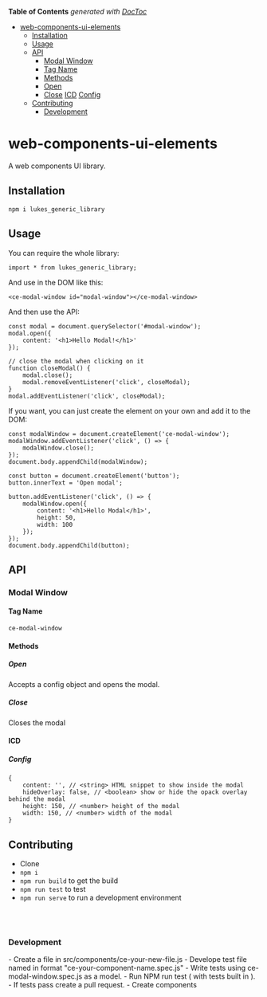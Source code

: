 <!-- START doctoc generated TOC please keep comment here to allow auto update -->
<!-- DON'T EDIT THIS SECTION, INSTEAD RE-RUN doctoc TO UPDATE -->
**Table of Contents**  *generated with [DocToc](https://github.com/thlorenz/doctoc)*

- [web-components-ui-elements](#web-components-ui-elements)
  - [Installation](#installation)
  - [Usage](#usage)
  - [API](#api)
    - [Modal Window](#modal-window)
    - [Tag Name](#tag-name)
    - [Methods](#methods)
    - [Open](#open)
    - [Close](#close)
     [ICD](#icd)
     [Config](#config)
  - [Contributing](#contributing)
    - [Development](#contributing)



<!-- END doctoc generated TOC please keep comment here to allow auto update -->

# web-components-ui-elements
A web components UI library.

## Installation
`npm i lukes_generic_library`

## Usage
You can require the whole library:

`import * from lukes_generic_library;`

And use in the DOM like this:

`<ce-modal-window id="modal-window"></ce-modal-window>`

And then use the API:
```
const modal = document.querySelector('#modal-window');
modal.open({
    content: '<h1>Hello Modal!</h1>'
});

// close the modal when clicking on it
function closeModal() {
    modal.close();
    modal.removeEventListener('click', closeModal);
}
modal.addEventListener('click', closeModal);

```

If you want, you can just create the element on your own and add it to the DOM:
```
const modalWindow = document.createElement('ce-modal-window');
modalWindow.addEventListener('click', () => {
    modalWindow.close();
});
document.body.appendChild(modalWindow);

const button = document.createElement('button');
button.innerText = 'Open modal';

button.addEventListener('click', () => {
    modalWindow.open({
        content: '<h1>Hello Modal</h1>',
        height: 50,
        width: 100
    });
});
document.body.appendChild(button);
```

## API

### Modal Window
#### Tag Name
`ce-modal-window`
#### Methods
##### Open
Accepts a config object and opens the modal.
##### Close
Closes the modal
#### ICD
##### Config
```
{
    content: '', // <string> HTML snippet to show inside the modal
    hideOverlay: false, // <boolean> show or hide the opack overlay behind the modal
    height: 150, // <number> height of the modal
    width: 150, // <number> width of the modal
}
```
## Contributing
- Clone
- `npm i`
- `npm run build` to get the build
- `npm run test` to test
- `npm run serve` to run a development environment
<br>
<br>
<h3> Development</h3>
- Create a file in src/components/ce-your-new-file.js 
- Develope test file named in format "ce-your-component-name.spec.js"
- Write tests using ce-modal-window.spec.js as a model.
- Run NPM run test ( with tests built in ).
- If tests pass create a pull request.
- Create components 




